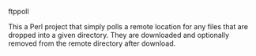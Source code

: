 ftppoll

This a Perl project that simply polls a remote location
for any files that are dropped into a given directory.
They are downloaded and optionally removed from the remote
directory after download.

